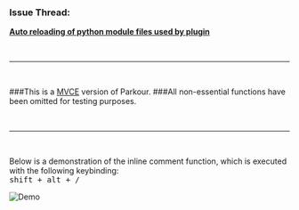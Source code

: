 ### Issue Thread:
[**Auto reloading of python module files used by plugin**](https://forum.sublimetext.com/t/auto-reloading-of-python-module-files-used-by-plugin/5321)

&nbsp;

-----

&nbsp;

###This is a [MVCE](http://stackoverflow.com/help/mcve) version of Parkour.
###All non-essential functions have been omitted for testing purposes.

&nbsp;

-----

&nbsp;

Below is a demonstration of the inline comment function, which is executed with the following keybinding:  
<kbd>shift + alt + /</kbd>

![Demo](https://raw.githubusercontent.com/Enteleform/-SCRIPTS-/master/SublimeText/%5BIssues%5D/auto-reloading-of-python-module-files-used-by-plugin/Inline%20Comment%20Demo.gif)
